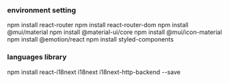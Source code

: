 ### environment setting
npm install react-router
npm install react-router-dom
npm install @mui/material
npm install @material-ui/core
npm install @mui/icon-material
npm install @emotion/react
npm install styled-components

### languages library
npm install react-i18next i18next i18next-http-backend --save

